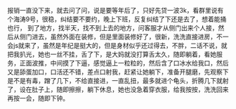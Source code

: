 报销一直没下来，就去问了问，说是要等年后了，只好先贷一波3k，看群里说有个海涛9号，很稳，纠结要不要约，晚上下班，反复纠结了下还是去了，想着能捅也行， 到了地方，找半天，找不到上去的地方，问客服才从侧门出来个人接，然后从侧门进去，虽然外面在装修，但是里面装修好了，很新，洗洗直接进房，不一会js就来了，虽然是年纪是挺大的，但是身材似乎还过得去，不胖，二话不说，就把我扒光，她也一丝不挂，舌了下，是大妈就没打算舌太久，随即躺着，看她服务，正面波推，中间摸了下逼，感觉逼上一粒粒的，然后含了口冰水给我口，然后又是舔蛋加口，口活还不错，差点口射我，赶紧让她躺下，准备开腿磨，先观察下是不是有毒，蹭了几下，不给直接进，一直乱扭，最多就进个龟头，折腾几下就射了，设在肚子上，随即擦擦，躺下休息，她也没急着穿衣服，给我按按，洗洗回来再按一会，随即下钟。
